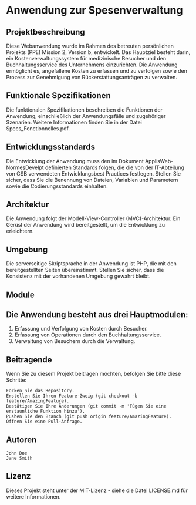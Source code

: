 # Anwendung zur Spesenverwaltung
## Projektbeschreibung

Diese Webanwendung wurde im Rahmen des betreuten persönlichen Projekts (PPE) Mission 2, Version b, entwickelt. Das Hauptziel besteht darin, ein Kostenverwaltungssystem für medizinische Besucher und den Buchhaltungsservice des Unternehmens einzurichten. Die Anwendung ermöglicht es, angefallene Kosten zu erfassen und zu verfolgen sowie den Prozess zur Genehmigung von Rückerstattungsanträgen zu verwalten.

## Funktionale Spezifikationen

Die funktionalen Spezifikationen beschreiben die Funktionen der Anwendung, einschließlich der Anwendungsfälle und zugehöriger Szenarien. Weitere Informationen finden Sie in der Datei Specs_Fonctionnelles.pdf.

## Entwicklungsstandards

Die Entwicklung der Anwendung muss den im Dokument ApplisWeb-NormesDevelpt definierten Standards folgen, die die von der IT-Abteilung von GSB verwendeten Entwicklungsbest Practices festlegen. Stellen Sie sicher, dass Sie die Benennung von Dateien, Variablen und Parametern sowie die Codierungsstandards einhalten.

## Architektur

Die Anwendung folgt der Modell-View-Controller (MVC)-Architektur. Ein Gerüst der Anwendung wird bereitgestellt, um die Entwicklung zu erleichtern.

## Umgebung

Die serverseitige Skriptsprache in der Anwendung ist PHP, die mit den bereitgestellten Seiten übereinstimmt. Stellen Sie sicher, dass die Konsistenz mit der vorhandenen Umgebung gewahrt bleibt.

## Module

## Die Anwendung besteht aus drei Hauptmodulen:

1. Erfassung und Verfolgung von Kosten durch Besucher.
2. Erfassung von Operationen durch den Buchhaltungsservice.
3. Verwaltung von Besuchern durch die Verwaltung.

## Beitragende

Wenn Sie zu diesem Projekt beitragen möchten, befolgen Sie bitte diese Schritte:

    Forken Sie das Repository.
    Erstellen Sie Ihren Feature-Zweig (git checkout -b feature/AmazingFeature).
    Bestätigen Sie Ihre Änderungen (git commit -m 'Fügen Sie eine erstaunliche Funktion hinzu').
    Pushen Sie den Branch (git push origin feature/AmazingFeature).
    Öffnen Sie eine Pull-Anfrage.

## Autoren

    John Doe
    Jane Smith

## Lizenz

Dieses Projekt steht unter der MIT-Lizenz - siehe die Datei LICENSE.md für weitere Informationen.
